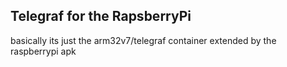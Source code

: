 ## Telegraf for the RapsberryPi

basically its just the arm32v7/telegraf container extended by the raspberrypi apk